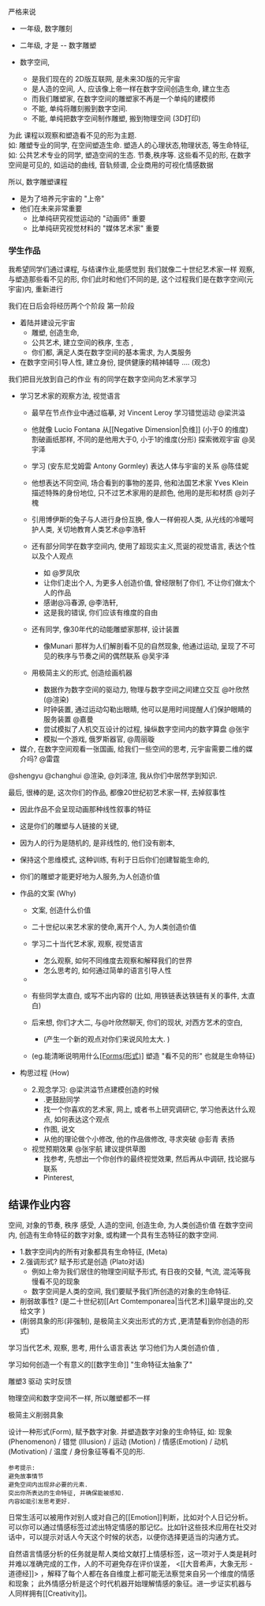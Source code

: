 严格来说
- 一年级, 数字雕刻
- 二年级, 才是 -- 数字雕塑

- 数字空间, 
	- 是我们现在的 2D版互联网, 是未来3D版的元宇宙
	- 是人造的空间, 人, 应该像上帝一样在数字空间创造生命, 建立生态
	- 而我们雕塑家, 在数字空间的雕塑家不再是一个单纯的建模师
	- 不能, 单纯将雕刻搬到数字空间.
	- 不能, 单纯把数字空间制作雕塑, 搬到物理空间 (3D打印)

为此
课程以观察和塑造看不见的形为主题.  
如: 雕塑专业的同学, 在空间塑造生命. 塑造人的心理状态,物理状态, 等生命特征, 
如: 公共艺术专业的同学, 塑造空间的生态. 节奏,秩序等. 
这些看不见的形, 在数字空间是可见的, 如运动的曲线, 音轨频谱, 企业商用的可视化情感数据


所以, 数字雕塑课程
- 是为了培养元宇宙的 "上帝"
- 他们在未来非常重要
	- 比单纯研究视觉运动的 "动画师" 重要
	- 比单纯研究视觉材料的  "媒体艺术家" 重要





### 学生作品
我希望同学们通过课程, 与结课作业,能感觉到
我们就像二十世纪艺术家一样
观察,与塑造那些看不见的形, 
你们此时和他们不同的是, 这个过程我们是在数字空间(元宇宙)内, 重新进行

我们在日后会将经历两个个阶段
第一阶段
- 着陆并建设元宇宙
	- 雕塑, 创造生命,
	- 公共艺术, 建立空间的秩序, 生态 ,
	- 你们都, 满足人类在数字空间的基本需求, 为人类服务 
- 在数字空间引导人性, 建立身份, 提供健康的精神辅导 .... (观念) 

我们把目光放到自己的作业
有的同学在数字空间向艺术家学习 
- 学习艺术家的观察方法, 视觉语言
	- 最早在节点作业中通过临摹, 对 Vincent Leroy 学习错觉运动  @梁洪溢
	- 他就像 Lucio Fontana 从[[Negative Dimension|负维]] (小于0 的维度) 割破画纸那样,  不同的是他用大于0, 小于1的维度(分形) 探索微观宇宙 @吴宇泽
	- 学习 (安东尼戈姆雷 Antony Gormley) 表达人体与宇宙的关系 @陈佳妮
	- 他想表达不同空间, 场合看到的事物的差异, 他和法国艺术家 Yves Klein 描述特殊的身份地位, 只不过艺术家用的是颜色, 他用的是形和材质 @刘子槐
	- 引用博伊斯的兔子与人进行身份互换, 像人一样俯视人类, 从光线的冷暖呵护人类, 关切地教育人类艺术@李浩轩
	- 还有部分同学在数字空间内, 使用了超现实主义,荒诞的视觉语言,  表达个性以及个人观点
		- 如 @罗凤欣
		- 让你们走出个人, 为更多人创造价值, 曾经限制了你们, 不让你们做太个人的作品
		- 感谢@冯春源, @李浩轩, 
		- 这是我的错误, 你们应该有维度的自由 

	- 还有同学, 像30年代的动能雕塑家那样, 设计装置 
		- 像Munari 那样为人们解剖看不见的自然现象, 他通过运动, 呈现了不可见的秩序与节奏之间的偶然联系  @吴宇泽
	- 用极简主义的形式, 创造绘画机器
		- 数据作为数字空间的驱动力,  物理与数字空间之间建立交互 @叶欣然 (@渲染)
		- 时钟装置, 通过运动勾勒出眼睛, 他可以是用时间提醒人们保护眼睛的服务装置 @嘉曼
		- 尝试模拟了人机交互设计的过程, 操纵数字空间内的数字算盘 @张宇
		- 模拟一个游戏, 俄罗斯器官, @周丽璇
- 媒介, 在数字空间观看一张国画, 给我们一些空间的思考, 元宇宙需要二维的媒介吗? @雷霆

@shengyu @changhui @渲染, @刘泽渲, 我从你们中居然学到知识.

最后, 很棒的是, 这次你们的作品,  都像20世纪初艺术家一样, 去掉叙事性
- 因此作品不会呈现动画那种线性叙事的特征
- 这是你们的雕塑与人链接的关键, 
- 因为人的行为是随机的, 是非线性的, 他们没有剧本, 
- 保持这个思维模式, 这种训练, 有利于日后你们创建智能生命的,  
- 你们的雕塑才能更好地为人服务,为人创造价值



- 作品的文案 (Why)
	- 文案, 创造什么价值
	- 二十世纪以来艺术家的使命,离开个人, 为人类创造价值
	
	- 学习二十当代艺术家, 观察, 视觉语言
		- 怎么观察, 如何不同维度去观察和解释我们的世界
		- 怎么思考的, 如何通过简单的语言引导人性
	- 
	- 有些同学太直白, 或写不出内容的 (比如, 用铁链表达铁链有关的事件, 太直白)
	- 后来想, 你们才大二, 与@叶欣然聊天, 你们的现状, 对西方艺术的空白, 
		- (产生一个新的观点对你们来说风险太大. )
	- (eg.能清晰说明用什么[[Forms(形式)]](Form) 塑造 "看不见的形" 也就是生命特征)
- 构思过程 (How) 
	- 2.观念学习: @梁洪溢节点建模创造的时候
		- .更鼓励同学
		- 找一个你喜欢的艺术家, 网上, 或者书上研究调研它, 学习他表达什么观点, 如何表达这个观点
		- 作图, 说文
		- 从他的理论做个小修改, 他的作品做修改, 寻求突破
	@彭青 表扬
	- 视觉预期效果  @张宇航 建议提供草图
		- 找参考, 先想出一个你创作的最终视觉效果, 然后再从中调研, 找论据与联系
		- Pinterest, 

      
## 结课作业内容

空间, 对象的节奏, 秩序
感受, 人造的空间, 创造生命, 为人类创造价值
在数字空间内, 创造有生命特征的数字对象, 或构建一个具有生态特征的数字空间.
- 1.数字空间内的所有对象都具有生命特征, (Meta)
- 2.强调形式?  赋予形式是创造 (Plato对话)
	- 例如上帝为我们居住的物理空间赋予形式, 有日夜的交替, 气流, 混沌等我慢看不见的现象
	- 数字空间是人类的空间, 我们要赋予我们所创造的对象的生命特征.
- 削弱故事性? (是二十世纪初[[Art Comtemponarea|当代艺术]]最早提出的,交给文字  )
- (削弱具象的形(非强制), 是极简主义突出形式的方式 ,更清楚看到你创造的形式)

学习当代艺术, 观察, 思考, 用什么语言表达
学习他们为人类创造价值 , 

学习如何创造一个有意义的[[数字生命]]
"生命特征太抽象了"

雕塑3
驱动
实时反馈


物理空间和数字空间不一样, 所以雕塑都不一样

极简主义削弱具象

设计一种形式(Form), 赋予数字对象. 并塑造数字对象的生命特征, 如: 现象(Phenomenon) / 错觉 (Illusion) / 运动 (Motion) / 情感(Emotion) / 动机(Motivation) / 温度 / 身份象征等看不见的形. 

```
参考提示: 
避免故事情节
避免空间内出现非必要的元素.
突出你所表达的生命特征, 并确保能被感知. 
内容如能引发思考更好.
``````

日常生活可以被用作对别人或对自己的[[Emotion]]判断，比如对个人日记分析。可以你可以通过情感标签过滤出特定情感的那记忆。比如针这些技术应用在社交对话中，可以提示对话人今天这个时候的状态，以便你选择更适当的沟通方式。

自然语言情感分析的任务就是帮人类给文献打上情感标签，这一项对于人类是耗时并难以准确完成的工作，人的不可避免存在评价误差， <[[大音希声，大象无形 - 道德经]]> ，解释了每个人都在各自维度上都可能无法察觉来自另一个维度的情感和现象； 此外情感分析是这个时代机器开始理解情感的象征。进一步证实机器与人同样拥有[[Creativity]]。
